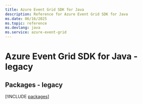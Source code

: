 ```yaml
---
title: Azure Event Grid SDK for Java
description: Reference for Azure Event Grid SDK for Java
ms.date: 06/16/2025
ms.topic: reference
ms.devlang: java
ms.service: azure-event-grid
---
```

# Azure Event Grid SDK for Java - legacy
## Packages - legacy
[!INCLUDE [packages](event-grid-index.md)]